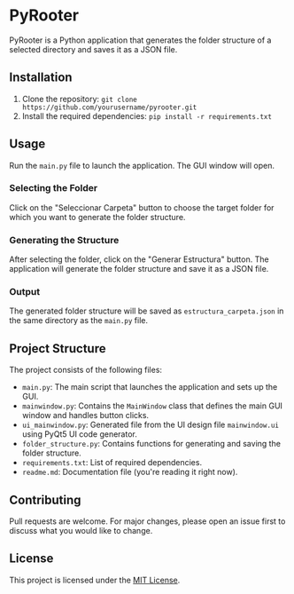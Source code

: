 # PyRooter

PyRooter is a Python application that generates the folder structure of a selected directory and saves it as a JSON file.

## Installation

1. Clone the repository: `git clone https://github.com/yourusername/pyrooter.git`
2. Install the required dependencies: `pip install -r requirements.txt`

## Usage

Run the `main.py` file to launch the application. The GUI window will open.

### Selecting the Folder

Click on the "Seleccionar Carpeta" button to choose the target folder for which you want to generate the folder structure.

### Generating the Structure

After selecting the folder, click on the "Generar Estructura" button. The application will generate the folder structure and save it as a JSON file.

### Output

The generated folder structure will be saved as `estructura_carpeta.json` in the same directory as the `main.py` file.

## Project Structure

The project consists of the following files:

- `main.py`: The main script that launches the application and sets up the GUI.
- `mainwindow.py`: Contains the `MainWindow` class that defines the main GUI window and handles button clicks.
- `ui_mainwindow.py`: Generated file from the UI design file `mainwindow.ui` using PyQt5 UI code generator.
- `folder_structure.py`: Contains functions for generating and saving the folder structure.
- `requirements.txt`: List of required dependencies.
- `readme.md`: Documentation file (you're reading it right now).

## Contributing

Pull requests are welcome. For major changes, please open an issue first to discuss what you would like to change.

## License

This project is licensed under the [MIT License](https://opensource.org/licenses/MIT).
